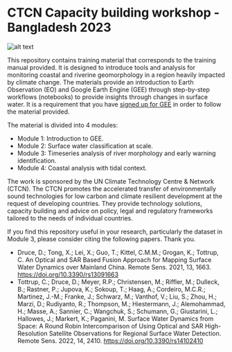 # CTCN Capacity building workshop - Bangladesh 2023


![alt text](data/CTCN-readme-figure.png)


This repository contains training material that corresponds to the training manual provided. It is designed to introduce tools and analysis for monitoring coastal and riverine geomorphology in a region heavily impacted by climate change. The materials provide an introduction to Earth Observation (EO) and Google Earth Engine (GEE) through step-by-step workflows (notebooks) to provide insights through changes in surface water. It is a requirement that you have [signed up for GEE](https://signup.earthengine.google.com/) in order to follow the material provided.


The material is divided into 4 modules:
- Module 1: Introduction to GEE.
- Module 2: Surface water classification at scale. 
- Module 3: Timeseries analysis of river morphology and early warning identification.
- Module 4: Coastal analysis with tidal context. 


The work is sponsored by the UN Climate Technology Centre & Network (CTCN). The CTCN promotes the accelerated transfer of environmentally sound technologies for low carbon and climate resilient development at the request of developing countries. They provide technology solutions, capacity building and advice on policy, legal and regulatory frameworks tailored to the needs of individual countries.


If you find this repository useful in your research, particularly the dataset in Module 3, please consider citing the following papers. Thank you.
- Druce, D.; Tong, X.; Lei, X.; Guo, T.; Kittel, C.M.M.; Grogan, K.; Tottrup, C. An Optical and SAR Based Fusion Approach for Mapping Surface Water Dynamics over Mainland China. Remote Sens. 2021, 13, 1663. https://doi.org/10.3390/rs13091663
- Tottrup, C.; Druce, D.; Meyer, R.P.; Christensen, M.; Riffler, M.; Dulleck, B.; Rastner, P.; Jupova, K.; Sokoup, T.; Haag, A.; Cordeiro, M.C.R.; Martinez, J.-M.; Franke, J.; Schwarz, M.; Vanthof, V.; Liu, S.; Zhou, H.; Marzi, D.; Rudiyanto, R.; Thompson, M.; Hiestermann, J.; Alemohammad, H.; Masse, A.; Sannier, C.; Wangchuk, S.; Schumann, G.; Giustarini, L.; Hallowes, J.; Markert, K.; Paganini, M. Surface Water Dynamics from Space: A Round Robin Intercomparison of Using Optical and SAR High-Resolution Satellite Observations for Regional Surface Water Detection. Remote Sens. 2022, 14, 2410. https://doi.org/10.3390/rs14102410
